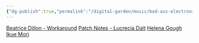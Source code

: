 ```yaml
---
{"dg-publish":true,"permalink":"/digital-garden/music/bad-ass-electronic-ladies/","tags":["tune-for-mood"],"updated":"2023-12-23T15:13:15.000-07:00"}
---
```


[Beatrice Dillon - Workaround](https://youtu.be/SqqsI9TwN3k?si=-e3VRXH00ZYP3Y7X)
[Patch Notes - Lucrecia Dalt](https://youtu.be/moD-fDIn31g?si=jxfD_JCKMqaPnGI3)
[Helena Gough](https://www.youtube.com/watch?v=_p8oiJ_B1do)
[Ikue Mori](https://www.youtube.com/watch?v=dwioEfHjryo&t=86s)
